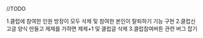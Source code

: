 //TODO

1.클럽에 참여한 인원 방장이 모두 삭제 및 참여한 본인이 탈퇴하기 기능 구현
2.클럽신고글 양식 만들고 제제를 가하면 제제+1 및 클럽글 삭제
3.클럽참여버튼 관련 버그 잡기

